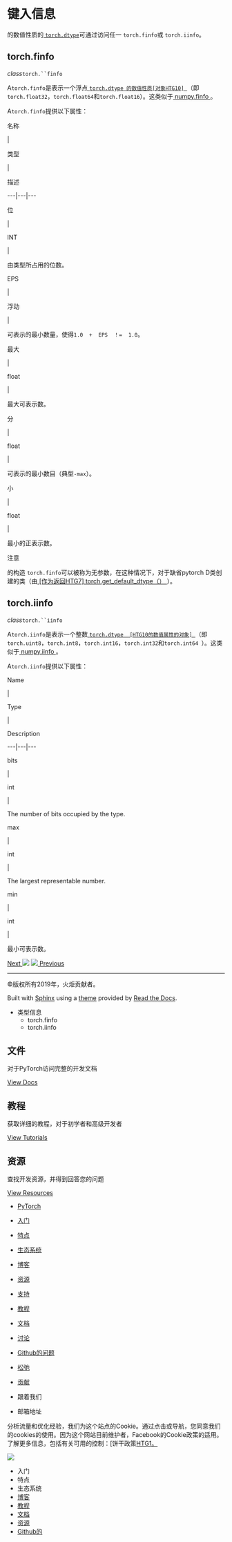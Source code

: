 # 键入信息

的数值性质的[ `torch.dtype`](tensor_attributes.html#torch.torch.dtype
"torch.torch.dtype")可通过访问任一 `torch.finfo`或 `torch.iinfo`。

## torch.finfo

_class_`torch.``finfo`

    

A`torch.finfo`是表示一个浮点[ `torch.dtype 的数值性质[对象HTG10]
`](tensor_attributes.html#torch.torch.dtype "torch.torch.dtype")（即`
torch.float32`，`torch.float64`和`torch.float16`）。这类似于[ numpy.finfo
](https://docs.scipy.org/doc/numpy/reference/generated/numpy.finfo.html)。

A`torch.finfo`提供以下属性：

名称

|

类型

|

描述  
  
---|---|---  
  
位

|

INT

|

由类型所占用的位数。  
  
EPS

|

浮动

|

可表示的最小数量，使得`1.0  +  EPS  ！=  1.0`。  
  
最大

|

float

|

最大可表示数。  
  
分

|

float

|

可表示的最小数目（典型`-max`）。  
  
小

|

float

|

最小的正表示数。  
  
注意

的构造 `torch.finfo`可以被称为无参数，在这种情况下，对于缺省pytorch D类创建的类（由[ [作为返回HTG7]
torch.get_default_dtype（） ](torch.html#torch.get_default_dtype
"torch.get_default_dtype")）。

## torch.iinfo

_class_`torch.``iinfo`

    

A`torch.iinfo`是表示一个整数[ `torch.dtype  [HTG10的数值属性的对象]
`](tensor_attributes.html#torch.torch.dtype "torch.torch.dtype")（即`
torch.uint8`，`torch.int8`，`torch.int16`，`torch.int32`和`torch.int64
`）。这类似于[ numpy.iinfo
](https://docs.scipy.org/doc/numpy/reference/generated/numpy.iinfo.html)。

A`torch.iinfo`提供以下属性：

Name

|

Type

|

Description  
  
---|---|---  
  
bits

|

int

|

The number of bits occupied by the type.  
  
max

|

int

|

The largest representable number.  
  
min

|

int

|

最小可表示数。  
  
[Next ![](_static/images/chevron-right-orange.svg)](sparse.html
"torch.sparse") [![](_static/images/chevron-right-orange.svg)
Previous](tensor_attributes.html "Tensor Attributes")

* * *

©版权所有2019年，火炬贡献者。

Built with [Sphinx](http://sphinx-doc.org/) using a
[theme](https://github.com/rtfd/sphinx_rtd_theme) provided by [Read the
Docs](https://readthedocs.org).

  * 类型信息
    * torch.finfo 
    * torch.iinfo 

## 文件

对于PyTorch访问完整的开发文档

[View Docs](https://pytorch.org/docs/stable/index.html)

## 教程

获取详细的教程，对于初学者和高级开发者

[View Tutorials](https://pytorch.org/tutorials)

## 资源

查找开发资源，并得到回答您的问题

[View Resources](https://pytorch.org/resources)

[](https://pytorch.org/)

  * [ PyTorch ](https://pytorch.org/)
  * [入门](https://pytorch.org/get-started)
  * [特点](https://pytorch.org/features)
  * [生态系统](https://pytorch.org/ecosystem)
  * [博客](https://pytorch.org/blog/)
  * [资源](https://pytorch.org/resources)

  * [支持](https://pytorch.org/support)
  * [教程](https://pytorch.org/tutorials)
  * [文档](https://pytorch.org/docs/stable/index.html)
  * [讨论](https://discuss.pytorch.org)
  * [ Github的问题](https://github.com/pytorch/pytorch/issues)
  * [松弛](https://pytorch.slack.com)
  * [贡献](https://github.com/pytorch/pytorch/blob/master/CONTRIBUTING.md)

  * 跟着我们
  * 邮箱地址

[](https://www.facebook.com/pytorch) [](https://twitter.com/pytorch)

分析流量和优化经验，我们为这个站点的Cookie。通过点击或导航，您同意我们的cookies的使用。因为这个网站目前维护者，Facebook的Cookie政策的适用。了解更多信息，包括有关可用的控制：[饼干政策[HTG1。](https://www.facebook.com/policies/cookies/)

![](_static/images/pytorch-x.svg)

[](https://pytorch.org/)

  * 入门
  * 特点
  * 生态系统
  * [博客](https://pytorch.org/blog/)
  * [教程](https://pytorch.org/tutorials)
  * [文档](https://pytorch.org/docs/stable/index.html)
  * [资源](https://pytorch.org/resources)
  * [ Github的](https://github.com/pytorch/pytorch)

